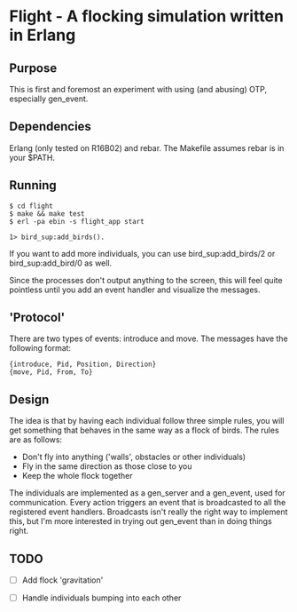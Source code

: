 Flight - A flocking simulation written in Erlang
================================================

Purpose
-------

This is first and foremost an experiment with using (and abusing) OTP,
especially gen_event.


Dependencies
------------

Erlang (only tested on R16B02) and rebar. The Makefile assumes rebar
is in your $PATH.


Running
-------

```
$ cd flight
$ make && make test
$ erl -pa ebin -s flight_app start

1> bird_sup:add_birds().
```

If you want to add more individuals, you can use bird_sup:add_birds/2
or bird_sup:add_bird/0 as well.

Since the processes don't output anything to the screen, this will
feel quite pointless until you add an event handler and visualize the
messages.


'Protocol'
----------

There are two types of events: introduce and move. The messages have
the following format:

```
{introduce, Pid, Position, Direction}
{move, Pid, From, To}
```


Design
------

The idea is that by having each individual follow three simple rules,
you will get something that behaves in the same way as a flock of
birds. The rules are as follows:

* Don't fly into anything ('walls', obstacles or other individuals)
* Fly in the same direction as those close to you
* Keep the whole flock together

The individuals are implemented as a gen_server and a gen_event, used
for communication. Every action triggers an event that is broadcasted
to all the registered event handlers. Broadcasts isn't really the
right way to implement this, but I'm more interested in trying out
gen_event than in doing things right.


TODO
----

- [ ] Add flock 'gravitation'
- [ ] Handle individuals bumping into each other


